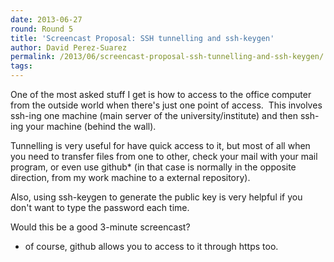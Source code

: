```yaml
---
date: 2013-06-27
round: Round 5
title: 'Screencast Proposal: SSH tunnelling and ssh-keygen'
author: David Perez-Suarez
permalink: /2013/06/screencast-proposal-ssh-tunnelling-and-ssh-keygen/
tags:
---
```

One of the most asked stuff I get is how to access to the office computer from the outside world when there's just one point of access.  This involves ssh-ing one machine (main server of the university/institute) and then ssh-ing your machine (behind the wall).

Tunnelling is very useful for have quick access to it, but most of all when you need to transfer files from one to other, check your mail with your mail program, or even use github* (in that case is normally in the opposite direction, from my work machine to a external repository).

Also, using ssh-keygen to generate the public key is very helpful if you don't want to type the password each time.

Would this be a good 3-minute screencast?

* of course, github allows you to access to it through https too.

&nbsp;
